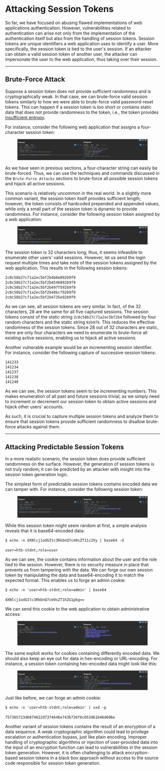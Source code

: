 # Attacking Session Tokens

So far, we have focused on abusing flawed implementations of web applications authentication. However, vulnerabilities related to authentication can arise not only from the implementation of the authentication itself but also from the handling of session tokens. Session tokens are unique identifiers a web application uses to identify a user. More specifically, the session token is tied to the user's session. If an attacker can obtain a valid session token of another user, the attacker can impersonate the user to the web application, thus taking over their session.

***

## Brute-Force Attack

Suppose a session token does not provide sufficient randomness and is cryptographically weak. In that case, we can brute-force valid session tokens similarly to how we were able to brute-force valid password-reset tokens. This can happen if a session token is too short or contains static data that does not provide randomness to the token, i.e., the token provides [insufficient entropy](https://owasp.org/www-community/vulnerabilities/Insufficient_Entropy).

For instance, consider the following web application that assigns a four-character session token:

<figure><img src="../../../../.gitbook/assets/image (3) (1) (1).png" alt=""><figcaption></figcaption></figure>

As we have seen in previous sections, a four-character string can easily be brute-forced. Thus, we can use the techniques and commands discussed in the `Brute-Force Attacks` sections to brute-force all possible session tokens and hijack all active sessions.

This scenario is relatively uncommon in the real world. In a slightly more common variant, the session token itself provides sufficient length; however, the token consists of hardcoded prepended and appended values, while only a small part of the session token is dynamic to provide randomness. For instance, consider the following session token assigned by a web application:

<figure><img src="../../../../.gitbook/assets/image (1) (1) (1) (1) (1) (1) (1) (1) (1).png" alt=""><figcaption></figcaption></figure>

The session token is 32 characters long; thus, it seems infeasible to enumerate other users' valid sessions. However, let us send the login request multiple times and take note of the session tokens assigned by the web application. This results in the following session tokens:

```
2c0c58b27c71a2ec5bf2b4b6e892b9f9
2c0c58b27c71a2ec5bf2b4546092b9f9
2c0c58b27c71a2ec5bf2b497f592b9f9
2c0c58b27c71a2ec5bf2b48bcf92b9f9
2c0c58b27c71a2ec5bf2b4735e92b9f9
```

As we can see, all session tokens are very similar. In fact, of the 32 characters, 28 are the same for all five captured sessions. The session tokens consist of the static string `2c0c58b27c71a2ec5bf2b4` followed by four random characters and the static string `92b9f9`. This reduces the effective randomness of the session tokens. Since 28 out of 32 characters are static, there are only four characters we need to enumerate to brute-force all existing active sessions, enabling us to hijack all active sessions.

Another vulnerable example would be an incrementing session identifier. For instance, consider the following capture of successive session tokens:

```
141233
141234
141237
141238
141240
```

As we can see, the session tokens seem to be incrementing numbers. This makes enumeration of all past and future sessions trivial, as we simply need to increment or decrement our session token to obtain active sessions and hijack other users' accounts.

As such, it is crucial to capture multiple session tokens and analyze them to ensure that session tokens provide sufficient randomness to disallow brute-force attacks against them.

***

## Attacking Predictable Session Tokens

In a more realistic scenario, the session token does provide sufficient randomness on the surface. However, the generation of session tokens is not truly random; it can be predicted by an attacker with insight into the session token generation logic.&#x20;

The simplest form of predictable session tokens contains encoded data we can tamper with. For instance, consider the following session token:

<figure><img src="../../../../.gitbook/assets/image (2) (1) (1) (1) (1) (1) (1).png" alt=""><figcaption></figcaption></figure>

While this session token might seem random at first, a simple analysis reveals that it is base64-encoded data:

```shell-session
$ echo -n dXNlcj1odGItc3RkbnQ7cm9sZT11c2Vy | base64 -d

user=htb-stdnt;role=user
```

As we can see, the cookie contains information about the user and the role tied to the session. However, there is no security measure in place that prevents us from tampering with the data. We can forge our own session token by manipulating the data and base64-encoding it to match the expected format. This enables us to forge an admin cookie:

```shell-session
$ echo -n 'user=htb-stdnt;role=admin' | base64

dXNlcj1odGItc3RkbnQ7cm9sZT1hZG1pbg==
```

We can send this cookie to the web application to obtain administrative access:

<figure><img src="../../../../.gitbook/assets/image (3) (1) (1) (1).png" alt=""><figcaption></figcaption></figure>

The same exploit works for cookies containing differently encoded data. We should also keep an eye out for data in hex-encoding or URL-encoding. For instance, a session token containing hex-encoded data might look like this:

<figure><img src="../../../../.gitbook/assets/image (4) (1) (1).png" alt=""><figcaption></figcaption></figure>

Just like before, we can forge an admin cookie:

```shell-session
$ echo -n 'user=htb-stdnt;role=admin' | xxd -p

757365723d6874622d7374646e743b726f6c653d61646d696e
```

Another variant of session tokens contains the result of an encryption of a data sequence. A weak cryptographic algorithm could lead to privilege escalation or authentication bypass, just like plain encoding. Improper handling of cryptographic algorithms or injection of user-provided data into the input of an encryption function can lead to vulnerabilities in the session token generation. However, it is often challenging to attack encryption-based session tokens in a black box approach without access to the source code responsible for session token generation.
